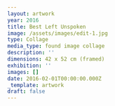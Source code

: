 ```yaml
---
layout: artwork
year: 2016
title: Best Left Unspoken
image: /assets/images/edit-1.jpg
type: Collage
media_type: found image collage
description: ''
dimensions: ​42 x 52 cm (framed)
exhibition: ''
images: []
date: 2016-02-01T00:00:00.000Z
_template: artwork
draft: false
---
```


